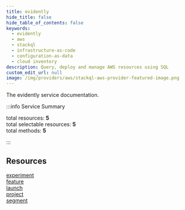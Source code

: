 ```yaml
---
title: evidently
hide_title: false
hide_table_of_contents: false
keywords:
  - evidently
  - aws
  - stackql
  - infrastructure-as-code
  - configuration-as-data
  - cloud inventory
description: Query, deploy and manage AWS resources using SQL
custom_edit_url: null
image: /img/providers/aws/stackql-aws-provider-featured-image.png
---
```


The evidently service documentation.

:::info Service Summary

<div class="row">
<div class="providerDocColumn">
<span>total resources:&nbsp;<b>5</b></span><br />
<span>total selectable resources:&nbsp;<b>5</b></span><br />
<span>total methods:&nbsp;<b>5</b></span><br />
</div>
</div>

:::

## Resources
<div class="row">
<div class="providerDocColumn">
<a href="/providers/aws/evidently/experiment/">experiment</a><br />
<a href="/providers/aws/evidently/feature/">feature</a><br />
<a href="/providers/aws/evidently/launch/">launch</a>
</div>
<div class="providerDocColumn">
<a href="/providers/aws/evidently/project/">project</a><br />
<a href="/providers/aws/evidently/segment/">segment</a>
</div>
</div>